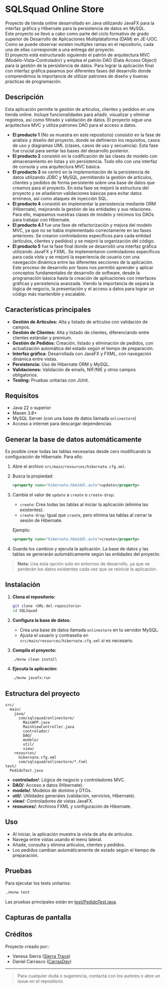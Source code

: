 # SQLSquad Online Store

Proyecto de tienda online desarrollado en Java utilizando JavaFX para la interfaz gráfica y Hibernate para la persistencia de datos en MySQL.<br>
Este proyecto se llevó a cabo como parte del ciclo formativo de grado superior de Desarrollo de Aplicaciones Multiplataforma (DAM) en JE-UOC. Como se puede observar existen multiples ramas en el repositorio, cada una de ellas corresponde a una entrega del proyecto.<br>
El proyecto está estructurado siguiendo el patrón de arquitectura MVC (Modelo-Vista-Controlador) y emplea el patrón DAO (Data Access Object) para la gestión de la persistencia de datos. Para lograr la aplicación final con interfaz gráfica pasamos por diferentes fases del desarrollo donde comprendimos la importancia de utilizar patrones de diseño y buenas prácticas de programación.

## Descripción

Esta aplicación permite la gestión de artículos, clientes y pedidos en una tienda online. Incluye funcionalidades para añadir, visualizar y eliminar registros, así como filtrado y validación de datos. El proyecto sigue una arquitectura MVC y utiliza patrones DAO para el acceso a datos.
- **El producto 1** (No se muestra en este repositorio) consistió en la fase de análisis y diseño del proyecto, donde se definieron los requisitos, casos de uso y diagramas UML (clases, casos de uso y secuencia). Esta fase fue crucial para sentar las bases del desarrollo posterior.
- **El producto 2** consistió en la codificación de las clases de modelo con almacenamiento en listas y sin persistencia. Todo ello con una interfaz de consola y una arquitectura MVC básica.
- **El producto 3** se centró en la implementación de la persistencia de datos utilizando JDBC y MySQL, permitiendo la gestión de artículos, clientes y pedidos de forma persistente sobre una base de datos que creamos para el proyecto. En esta fase se mejoró la estructura del proyecto y se añadieron validaciones básicas para evitar datos erróneos, así como ataques de inyección SQL.
- **El producto 4** consistió en implementar la persistencia mediante ORM (Hibernate), mejorando la gestión de las entidades y sus relaciones. Para ello, mapeamos nuestras clases de modelo y reicimos los DAOs para trabajar con Hibernate.
- **El producto 4.1** fue una fase de refactorización y mejora del modelo MVC, ya que no se habia implementado correctamente en las fases anteriores. Se crearon controladores específicos para cada entidad (artículos, clientes y pedidos) y se mejoró la organización del código.
- **El producto 5** fue la fase final donde se desarrolló una interfaz gráfica utilizando JavaFX y FXML. Se implementaron controladores específicos para cada vista y se mejoró la experiencia de usuario con una navegación dinámica entre las diferentes secciones de la aplicación.<br>
Este proceso de desarrollo por fases nos permitió aprender y aplicar conceptos fundamentales de desarrollo de software, desde la programación básica hasta la creación de aplicaciones con interfaces gráficas y persistencia avanzada. Viendo la importancia de separa la lógica de negocio, la presentación y el acceso a datos para lograr un código más mantenible y escalable.

## Características principales

- **Gestión de Artículos:** Alta y listado de artículos con validación de campos.
- **Gestión de Clientes:** Alta y listado de clientes, diferenciando entre clientes estándar y premium.
- **Gestión de Pedidos:** Creación, listado y eliminación de pedidos, con actualización automática del estado según el tiempo de preparación.
- **Interfaz gráfica:** Desarrollada con JavaFX y FXML, con navegación dinámica entre vistas.
- **Persistencia:** Uso de Hibernate ORM y MySQL.
- **Validaciones:** Validación de emails, NIF/NIE y otros campos obligatorios.
- **Testing:** Pruebas unitarias con JUnit.

## Requisitos

- Java 22 o superior
- Maven 3.8+
- MySQL Server (con una base de datos llamada `onlinestore`)
- Acceso a internet para descargar dependencias

## Generar la base de datos automáticamente

Es posible crear todas las tablas necesarias desde cero modificando la configuración de Hibernate. Para ello:

1. Abre el archivo `src/main/resources/hibernate.cfg.xml`.
2. Busca la propiedad:
   ```xml
   <property name="hibernate.hbm2ddl.auto">update</property>
   ```
3. Cambia el valor de `update` a `create` o `create-drop`:
   - `create`: Crea todas las tablas al iniciar la aplicación (elimina las existentes).
   - `create-drop`: Igual que `create`, pero elimina las tablas al cerrar la sesión de Hibernate.

   Ejemplo:
   ```xml
   <property name="hibernate.hbm2ddl.auto">create</property>
   ```

4. Guarda los cambios y ejecuta la aplicación. La base de datos y las tablas se generarán automáticamente según las entidades del proyecto.

> **Nota:** Usa esta opción solo en entornos de desarrollo, ya que se perderán los datos existentes cada vez que se reinicie la aplicación.

## Instalación

1. **Clona el repositorio:**
   ```sh
   git clone <URL-del-repositorio>
   cd SQLSquad
   ```

2. **Configura la base de datos:**
   - Crea una base de datos llamada `onlinestore` en tu servidor MySQL.
   - Ajusta el usuario y contraseña en `src/main/resources/hibernate.cfg.xml` si es necesario.

3. **Compila el proyecto:**
   ```sh
   ./mvnw clean install
   ```

4. **Ejecuta la aplicación:**
   ```sh
   ./mvnw javafx:run
   ```

## Estructura del proyecto

```
src/
  main/
    java/
      com/sqlsquad/onlinestore/
        MainAPP.java
        MainViewController.java
        controlador/
        DAO/
        modelo/
        util/
        view/
    resources/
      hibernate.cfg.xml
      com/sqlsquad/onlinestore/*.fxml
test/
  PedidoTest.java
```

- **controlador/**: Lógica de negocio y controladores MVC.
- **DAO/**: Acceso a datos (Hibernate).
- **modelo/**: Modelos de dominio y DTOs.
- **util/**: Utilidades generales (validación, servicios, Hibernate).
- **view/**: Controladores de vistas JavaFX.
- **resources/**: Archivos FXML y configuración de Hibernate.

## Uso

- Al iniciar, la aplicación muestra la vista de alta de artículos.
- Navega entre vistas usando el menú lateral.
- Añade, consulta y elimina artículos, clientes y pedidos.
- Los pedidos cambian automáticamente de estado según el tiempo de preparación.

## Pruebas

Para ejecutar los tests unitarios:

```sh
./mvnw test
```

Las pruebas principales están en [test/PedidoTest.java](test/PedidoTest.java).

## Capturas de pantalla




## Créditos

Proyecto creado por::

- Vanesa Sierra ([Sierra Trace](https://github.com/sierratrace))
- Daniel Carrasco ([CarrasDev](https://github.com/CarrasDev))

---

> Para cualquier duda o sugerencia, contacta con los autores o abre un issue en el repositorio.